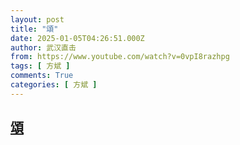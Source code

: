 ```yaml
---
layout: post
title: "頌"
date: 2025-01-05T04:26:51.000Z
author: 武汉直击
from: https://www.youtube.com/watch?v=0vpI8razhpg
tags: [ 方斌 ]
comments: True
categories: [ 方斌 ]
---
```

<!--1736051211000-->
[頌](https://www.youtube.com/watch?v=0vpI8razhpg)
------

<div>

</div>
